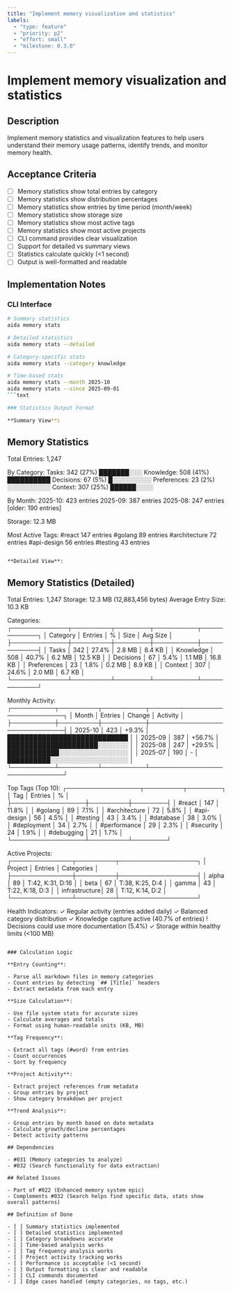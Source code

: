 ```yaml
---
title: "Implement memory visualization and statistics"
labels:
  - "type: feature"
  - "priority: p2"
  - "effort: small"
  - "milestone: 0.3.0"
---
```


# Implement memory visualization and statistics

## Description

Implement memory statistics and visualization features to help users understand their memory usage patterns, identify trends, and monitor memory health.

## Acceptance Criteria

- [ ] Memory statistics show total entries by category
- [ ] Memory statistics show distribution percentages
- [ ] Memory statistics show entries by time period (month/week)
- [ ] Memory statistics show storage size
- [ ] Memory statistics show most active tags
- [ ] Memory statistics show most active projects
- [ ] CLI command provides clear visualization
- [ ] Support for detailed vs summary views
- [ ] Statistics calculate quickly (<1 second)
- [ ] Output is well-formatted and readable

## Implementation Notes

### CLI Interface

```bash
# Summary statistics
aida memory stats

# Detailed statistics
aida memory stats --detailed

# Category-specific stats
aida memory stats --category knowledge

# Time-based stats
aida memory stats --month 2025-10
aida memory stats --since 2025-09-01
```text

### Statistics Output Format

**Summary View**:

```
## Memory Statistics

Total Entries: 1,247

By Category:
  Tasks:       342 (27%) ███████░░░
  Knowledge:   508 (41%) ██████████
  Decisions:    67 (5%)  █░░░░░░░░░
  Preferences:  23 (2%)  ░░░░░░░░░░
  Context:     307 (25%) ██████░░░░

By Month:
  2025-10:     423 entries
  2025-09:     387 entries
  2025-08:     247 entries
  [older: 190 entries]

Storage:       12.3 MB

Most Active Tags:
  #react        147 entries
  #golang        89 entries
  #architecture  72 entries
  #api-design    56 entries
  #testing       43 entries
```text

**Detailed View**:

```
## Memory Statistics (Detailed)

Total Entries: 1,247
Storage: 12.3 MB (12,883,456 bytes)
Average Entry Size: 10.3 KB

Categories:
┌─────────────┬─────────┬────────┬──────────┬────────────┐
│ Category    │ Entries │ %      │ Size     │ Avg Size   │
├─────────────┼─────────┼────────┼──────────┼────────────┤
│ Tasks       │     342 │ 27.4%  │  2.8 MB  │  8.4 KB    │
│ Knowledge   │     508 │ 40.7%  │  6.2 MB  │ 12.5 KB    │
│ Decisions   │      67 │  5.4%  │  1.1 MB  │ 16.8 KB    │
│ Preferences │      23 │  1.8%  │  0.2 MB  │  8.9 KB    │
│ Context     │     307 │ 24.6%  │  2.0 MB  │  6.7 KB    │
└─────────────┴─────────┴────────┴──────────┴────────────┘

Monthly Activity:
┌──────────┬─────────┬──────────┬──────────────────────────────┐
│ Month    │ Entries │ Change   │ Activity                     │
├──────────┼─────────┼──────────┼──────────────────────────────┤
│ 2025-10  │     423 │  +9.3%   │ ████████████████████████████ │
│ 2025-09  │     387 │ +56.7%   │ █████████████████████░░░░░░░ │
│ 2025-08  │     247 │ +29.5%   │ ████████████░░░░░░░░░░░░░░░░ │
│ 2025-07  │     190 │     -    │ ██████████░░░░░░░░░░░░░░░░░░ │
└──────────┴─────────┴──────────┴──────────────────────────────┘

Top Tags (Top 10):
┌─────────────────┬─────────┬────────┐
│ Tag             │ Entries │ %      │
├─────────────────┼─────────┼────────┤
│ #react          │     147 │ 11.8%  │
│ #golang         │      89 │  7.1%  │
│ #architecture   │      72 │  5.8%  │
│ #api-design     │      56 │  4.5%  │
│ #testing        │      43 │  3.4%  │
│ #database       │      38 │  3.0%  │
│ #deployment     │      34 │  2.7%  │
│ #performance    │      29 │  2.3%  │
│ #security       │      24 │  1.9%  │
│ #debugging      │      21 │  1.7%  │
└─────────────────┴─────────┴────────┘

Active Projects:
┌──────────────┬─────────┬──────────────────┐
│ Project      │ Entries │ Categories       │
├──────────────┼─────────┼──────────────────┤
│ alpha        │      89 │ T:42, K:31, D:16 │
│ beta         │      67 │ T:38, K:25, D:4  │
│ gamma        │      43 │ T:22, K:18, D:3  │
│ infrastructure│     28 │ T:12, K:14, D:2  │
└──────────────┴─────────┴──────────────────┘

Health Indicators:
  ✓ Regular activity (entries added daily)
  ✓ Balanced category distribution
  ✓ Knowledge capture active (40.7% of entries)
  ! Decisions could use more documentation (5.4%)
  ✓ Storage within healthy limits (<100 MB)
```text

### Calculation Logic

**Entry Counting**:

- Parse all markdown files in memory categories
- Count entries by detecting `## [Title]` headers
- Extract metadata from each entry

**Size Calculation**:

- Use file system stats for accurate sizes
- Calculate averages and totals
- Format using human-readable units (KB, MB)

**Tag Frequency**:

- Extract all tags (#word) from entries
- Count occurrences
- Sort by frequency

**Project Activity**:

- Extract project references from metadata
- Group entries by project
- Show category breakdown per project

**Trend Analysis**:

- Group entries by month based on date metadata
- Calculate growth/decline percentages
- Detect activity patterns

## Dependencies

- #031 (Memory categories to analyze)
- #032 (Search functionality for data extraction)

## Related Issues

- Part of #022 (Enhanced memory system epic)
- Complements #032 (Search helps find specific data, stats show overall patterns)

## Definition of Done

- [ ] Summary statistics implemented
- [ ] Detailed statistics implemented
- [ ] Category breakdowns accurate
- [ ] Time-based analysis works
- [ ] Tag frequency analysis works
- [ ] Project activity tracking works
- [ ] Performance is acceptable (<1 second)
- [ ] Output formatting is clear and readable
- [ ] CLI commands documented
- [ ] Edge cases handled (empty categories, no tags, etc.)

